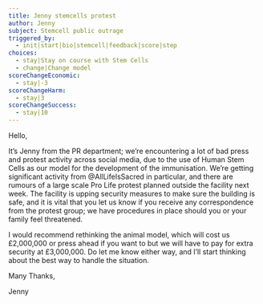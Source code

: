 ```yaml
---
title: Jenny stemcells protest
author: Jenny
subject: Stemcell public outrage
triggered_by:
  - init|start|bio|stemcell|feedback|score|step
choices:
  - stay|Stay on course with Stem Cells
  - change|Change model
scoreChangeEconomic:
  - stay|-3
scoreChangeHarm:
  - stay|3
scoreChangeSuccess:
  - stay|10
---
```


Hello,

It’s Jenny from the PR department; we’re encountering a lot of bad press and protest activity across social media, due to the use of Human Stem Cells as our model for the development of the immunisation. We’re getting significant activity from @AllLifeIsSacred in particular, and there are rumours of a large scale Pro Life protest planned outside the facility next week. The facility is upping security measures to make sure the building is safe, and it is vital that you let us know if you receive any correspondence from the protest group; we have procedures in place should you or your family feel threatened.

I would recommend rethinking the animal model, which will cost us £2,000,000 or press ahead if you want to but we will have to pay for extra security at £3,000,000. Do let me know either way, and I’ll start thinking about the best way to handle the situation.

Many Thanks,

Jenny
